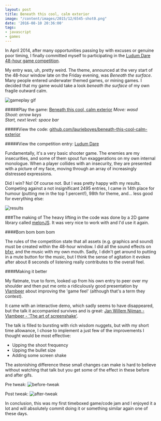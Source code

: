 ```yaml
---
layout: post
title: Beneath this cool, calm exterior
image: "/content/images/2015/12/6545-shot0.png"
date: '2016-08-10 20:36:00'
tags:
- javascript
- games
---
```


In April 2014, after many opportunities passing by with excuses or genuine poor timing, I finally committed myself to participating in the [Ludum Dare 48-hour game competition](http://ludumdare.com/compo/).

My entry was, uh, pretty weird. The theme, announced at the very start of the 48-hour window late on the Friday evening, was *Beneath the surface*. Many people entered underwater themed games, or mining games. I decided that my game would take a look *beneath the surface* of  my own fragile outward calm.

![gameplay gif](http://static.lrnk.co.uk/blog-content/beneath-this-cool-calm/beneath-this-cool-calm.gif)

#####Play the game: [Beneath this cool, calm exterior](http://static.lrnk.co.uk/ludumdare29/)
*Move: wasd*<br/> 
*Shoot: arrow keys*<br/>
*Start, next level: space bar*

#####View the code: [github.com/laurieboyes/beneath-this-cool-calm-exterior](https://github.com/laurieboyes/beneath-this-cool-calm-exterior)
<span class="paragraph-space-forcer"></span>

#####View the competition entry: [Ludum Dare](http://ludumdare.com/compo/ludum-dare-29/?action=preview&uid=6545)
<span class="paragraph-space-forcer"></span>

Fundamentally, it's a very basic shooter game. The enemies are my insecurities, and some of them spout fun exaggerations on my own internal monologue. When a player collides with an insecurity, they are presented with a picture of my face, moving through an array of increasingly distressed expressions.

Did I win? No! Of course not. But I was pretty happy with my results. Competing against a not insignificant 2495 entries, I came in 14th place for humour (putting me in the top 1 percent!), 98th for theme, and... less good for everything else:

![results](http://static.lrnk.co.uk/blog-content/beneath-this-cool-calm/results.png)

###The making of
The heavy lifting in the code was done by a 2D game library called [melonJS](http://melonjs.org/). It was very nice to work with and I'd use it again.

####Bom bom bom bom

The rules of the competition state that all assets (e.g. graphics and sound) must be created within the 48-hour window. I did all the sound effects on [bfxr](http://www.bfxr.net/), and the music with my own mouth. Sadly, I didn't get around to putting in a mute button for the music, but I think the sense of agitation it evokes after about 8 seconds of listening really contributes to the overall feel.  

####Making it better

My flatmate, true to form, looked up from his own entry to peer over my shoulder and then put me onto a ridiculously good presentation by [Vlambeer](http://www.vlambeer.com/) about improving the 'game feel' (although that's a term they contest).

It came with an interactive demo, which sadly seems to have disappeared, but the talk it accompanied survives and is great: [Jan Willem Nijman - Vlambeer - 'The art of screenshake'](https://www.youtube.com/watch?v=AJdEqssNZ-U).

The talk is filled to bursting with rich wisdom nuggets, but with my short time allowance, I chose to implement a just few of the improvements I thought would be most effective:

* Upping the shoot frequency
* Upping the bullet size
* Adding some screen shake

The astonishing difference these small changes can make is hard to believe without watching that talk but you get some of the effect in these before and after gifs.

Pre tweak:
![before-tweak](http://static.lrnk.co.uk/blog-content/beneath-this-cool-calm/beneath-old.gif)

Post tweak:
![after-tweak](http://static.lrnk.co.uk/blog-content/beneath-this-cool-calm/beneath-new.gif)

In conclusion, this was my first timeboxed game/code jam and I enjoyed it a lot and will absolutely commit doing it or something similar again one of these days.